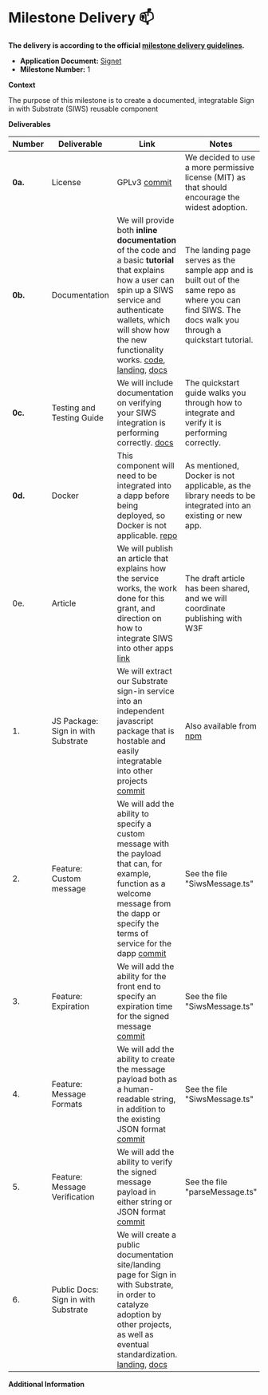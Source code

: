 # Milestone Delivery :mailbox:

**The delivery is according to the official [milestone delivery guidelines](https://github.com/w3f/Grants-Program/blob/master/docs/Support%20Docs/milestone-deliverables-guidelines.md).**  

* **Application Document:** [Signet](https://github.com/w3f/Grants-Program/blob/master/applications/signet.md)
* **Milestone Number:** 1

**Context**

The purpose of this milestone is to create a documented, integratable Sign in with Substrate (SIWS) reusable component

**Deliverables**

| Number | Deliverable | Link | Notes |
| ------------- | ------------- | ------------- |------------- |
| **0a.** | License | GPLv3 [commit](https://github.com/TalismanSociety/siws/commit/86c6e921df2af1cfe8000fb76f3f3917f1ad0d19) | We decided to use a more permissive license (MIT) as that should encourage the widest adoption. |
| **0b.** | Documentation | We will provide both **inline documentation** of the code and a basic **tutorial** that explains how a user can spin up a SIWS service and authenticate wallets, which will show how the new functionality works. [code](https://github.com/TalismanSociety/siws), [landing](https://siws.xyz/), [docs](https://docs.siws.xyz/) | The landing page serves as the sample app and is built out of the same repo as where you can find SIWS. The docs walk you through a quickstart tutorial. |
| **0c.** | Testing and Testing Guide | We will include documentation on verifying your SIWS integration is performing correctly. [docs](https://docs.siws.xyz/getstarted/guide/connect/) | The quickstart guide walks you through how to integrate and verify it is performing correctly. |
| **0d.** | Docker | This component will need to be integrated into a dapp before being deployed, so Docker is not applicable. [repo](https://github.com/TalismanSociety/siws) | As mentioned, Docker is not applicable, as the library needs to be integrated into an existing or new app. |
| 0e. | Article | We will publish an article that explains how the service works, the work done for this grant, and direction on how to integrate SIWS into other apps [link](https://docs.google.com/document/d/1Px3RAxQnBMDzZLuw5okXZmCL1VP6gfhxEVvOBaFPiqQ/edit?usp=sharing) | The draft article has been shared, and we will coordinate publishing with W3F |
| 1. | JS Package: Sign in with Substrate | We will extract our Substrate sign-in service into an independent javascript package that is hostable and easily integratable into other projects [commit](https://github.com/TalismanSociety/siws/commit/2b823166430c8f7c32e13c907c5fc4ccde97e3e9) | Also available from [npm](https://www.npmjs.com/package/@talismn/siws) |
| 2. | Feature: Custom message | We will add the ability to specify a custom message with the payload that can, for example, function as a welcome message from the dapp or specify the terms of service for the dapp [commit](https://github.com/TalismanSociety/siws/commit/2b823166430c8f7c32e13c907c5fc4ccde97e3e9)  | See the file "SiwsMessage.ts" |
| 3. | Feature: Expiration | We will add the ability for the front end to specify an expiration time for the signed message [commit](https://github.com/TalismanSociety/siws/commit/2b823166430c8f7c32e13c907c5fc4ccde97e3e9) | See the file "SiwsMessage.ts" |
| 4. | Feature: Message Formats | We will add the ability to create the message payload both as a human-readable string, in addition to the existing JSON format [commit](https://github.com/TalismanSociety/siws/commit/2b823166430c8f7c32e13c907c5fc4ccde97e3e9)  | See the file "SiwsMessage.ts" |
| 5. | Feature: Message Verification | We will add the ability to verify the signed message payload in either string or JSON format [commit](https://github.com/TalismanSociety/siws/commit/2b823166430c8f7c32e13c907c5fc4ccde97e3e9) | See the file "parseMessage.ts" |
| 6. | Public Docs: Sign in with Substrate | We will create a public documentation site/landing page for Sign in with Substrate, in order to catalyze adoption by other projects, as well as eventual standardization. [landing](https://siws.xyz/), [docs](https://docs.siws.xyz/) | |

**Additional Information**
